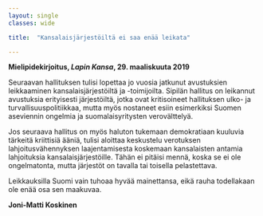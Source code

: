 ```yaml
---
layout: single
classes: wide

title:  "Kan­sa­lais­jär­jes­töil­tä ei saa enää leikata"

---
```


**Mielipidekirjoitus, *Lapin Kansa*, 29. maaliskuuta 2019**

Seuraavan hallituksen tulisi lopettaa jo vuosia jatkunut avustuksien leikkaaminen kansalaisjärjestöiltä ja -toimijoilta.
Sipilän hallitus on leikannut avustuksia erityisesti järjestöiltä, jotka ovat kritisoineet hallituksen ulko- ja turvallisuuspolitiikkaa, mutta myös nostaneet esiin esimerkiksi Suomen aseviennin ongelmia ja suomalaisyritysten verovälttelyä.

Jos seuraava hallitus on myös haluton tukemaan demokratiaan kuuluvia tärkeitä kriittisiä ääniä, tulisi aloittaa keskustelu verotuksen lahjoitusvähennyksen laajentamisesta koskemaan kansalaisten antamia lahjoituksia kansalaisjärjestöille. Tähän ei pitäisi mennä, koska se ei ole ongelmatonta, mutta järjestöt on tavalla tai toisella pelastettava.

Leikkauksilla Suomi vain tuhoaa hyvää mainettansa, eikä rauha todellakaan ole enää osa sen maakuvaa.

**Joni-Matti Koskinen**
